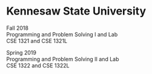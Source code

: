 # Kennesaw State University

Fall 2018  
Programming and Problem Solving I and Lab  
CSE 1321 and CSE 1321L  

Spring 2019  
Programming and Problem Solving II and Lab  
CSE 1322 and CSE 1322L  
